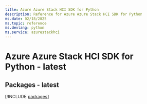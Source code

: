 ```yaml
---
title: Azure Azure Stack HCI SDK for Python
description: Reference for Azure Azure Stack HCI SDK for Python
ms.date: 02/18/2025
ms.topic: reference
ms.devlang: python
ms.service: azurestackhci
---
```

# Azure Azure Stack HCI SDK for Python - latest
## Packages - latest
[!INCLUDE [packages](azure-stack-hci-index.md)]